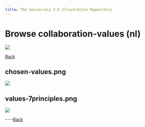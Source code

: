 ```yaml
---
title: The Sociocracy 3.0 Illustration Repository
---
```


# Browse collaboration-values (nl)

![](/img/nl-48px.png)

[Back](index-nl.html)

## chosen-values.png

[![](/img/nl/collaboration-values/chosen-values.png)](/img/nl/collaboration-values/chosen-values.png)

## values-7principles.png

[![](/img/nl/collaboration-values/values-7principles.png)](/img/nl/collaboration-values/values-7principles.png)

----[Back](index-nl.html)

